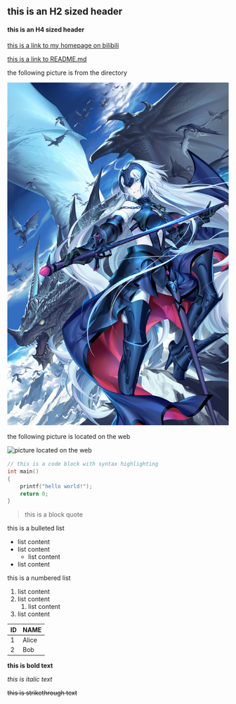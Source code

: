 ## this is an H2 sized header

#### this is an H4 sized header

[this is a link to my homepage on bilibili](https://space.bilibili.com/87380513 "temperature48's space")

[this is a link to README.md](./README.md)

the following picture is from the directory

![picture from the directory](./Jeanne_d'Arc_alter.jpg)

the following picture is located on the web

![picture located on the web](https://img2.huashi6.com/images/resource/2016/08/06/582h72931p0.jpg?imageMogr2/quality/75/interlace/1/thumbnail/700x/gravity/North/crop/700x928/format/webp)

```C++
// this is a code block with syntax highlighting
int main()
{
    printf("hello world!");
    return 0;
}
```


> this is a block quote

this is a bulleted list
- list content
- list content
    - list content
- list content



this is a numbered list
1. list content
1. list content
    1. list content
1. list content


|ID|NAME|
|---|---|
|1|Alice|
|2|Bob|

**this is bold text**

*this is italic text*

~~this is strikethrough text~~

